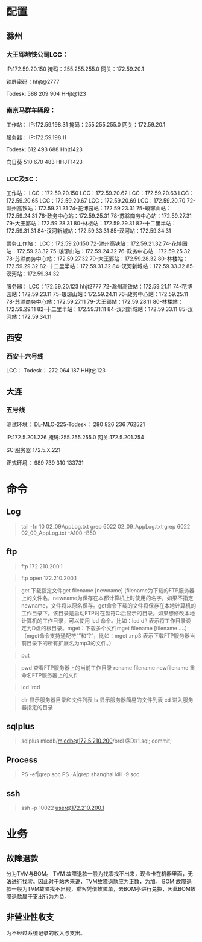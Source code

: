 # 配置
## 滁州
### 大王郢地铁公司LCC：

IP:172.59.20.150
掩码：255.255.255.0
网关：172.59.20.1

锁屏密码：hhjt@2777

Todesk:
588 209 904
HHjt@123

### 南京马群车辆段：

工作站：
IP:172.59.198.31
掩码：255.255.255.0
网关：172.59.20.1

服务器：
IP:172.59.198.11

Todesk:
612 493 688
Hhjt1423

向日葵
510 670 483
HHJT1423

### LCC及SC：
工作站：
LCC：172.59.20.150
LCC：172.59.20.62
LCC：172.59.20.63
LCC：172.59.20.65
LCC：172.59.20.67
LCC：172.59.20.69
LCC：172.59.20.70
72-滁州高铁站：172.59.21.31
74-花博园站：172.59.23.31
75-琅琊山站：172.59.24.31
76-政务中心站：172.59.25.31
78-苏滁商务中心站：172.59.27.31
79-大王郢站：172.59.28.31
80-林楼站：172.59.29.31
82-十二里半站：172.59.31.31
84-汊河新城站：172.59.33.31
85-汊河站：172.59.34.31

票务工作站：
LCC：172.59.20.150
72-滁州高铁站：172.59.21.32
74-花博园站：172.59.23.32
75-琅琊山站：172.59.24.32
76-政务中心站：172.59.25.32
78-苏滁商务中心站：172.59.27.32
79-大王郢站：172.59.28.32
80-林楼站：172.59.29.32
82-十二里半站：172.59.31.32
84-汊河新城站：172.59.33.32
85-汊河站：172.59.34.32

服务器：
LCC：172.59.20.123
hhjt2777
72-滁州高铁站：172.59.21.11
74-花博园站：172.59.23.11
75-琅琊山站：172.59.24.11
76-政务中心站：172.59.25.11
78-苏滁商务中心站：172.59.27.11
79-大王郢站：172.59.28.11
80-林楼站：172.59.29.11
82-十二里半站：172.59.31.11
84-汊河新城站：172.59.33.11
85-汊河站：172.59.34.11

## 西安
### 西安十六号线
LCC：
Todesk：
272 064 187
HHjt@123

## 大连
### 五号线
测试环境：
DL-MLC-225-Todesk：
280 826 236
762521

IP:172.5.201.226
掩码:255.255.255.0
网关:172.5.201.254

SC:服务器
172.5.X.221

正式环境：
989 739 310
133731


# 命令
## Log
>tail -fn 10 02_09AppLog.txt
>grep 6022 02_09_AppLog.txt
>grep 6022 02_09_AppLog.txt -A100 -B50

## ftp
>ftp 172.210.200.1

>ftp
>open 172.210.200.1

>get   下载指定文件get filename [newname]  (filename为下载的FTP服务器上的文件名，newname为保存在本都计算机上时使用的名字，如果不指定newname，文件将以原名保存。get命令下载的文件将保存在本地计算机的工作目录下。该目录是启动FTP时在盘符C:后显示的目录。如果想修改本地计算机的工作目录，可以使用 lcd 命令。比如：lcd d:\ 表示将工作目录设定为D盘的根目录。mget：下载多个文件mget filename [filename ....]（mget命令支持通配符“”和“?”，比如：mget .mp3 表示下载FTP服务器当前目录下的所有扩展名为mp3的文件。）

>put 

>pwd 查看FTP服务器上的当前工作目录
>rename filename newfilename  重命名FTP服务器上的文件

>lcd 
>!rcd

>dir 显示服务器目录和文件列表
>ls 显示服务器简易的文件列表
>cd 进入服务器指定的目录

## sqlplus
>sqlplus mlcdb/mlcdb@172.5.210.200/orcl
>@D:/1.sql;
>commit;

## Process
>PS -ef|grep soc
>PS -A|grep shanghai
>kill -9 soc


## ssh
>ssh -p 10022 user@172.210.200.1


# 业务
## 故障退款
分为TVM与BOM。
TVM 故障退款一般为找零找不出来，现金卡在机器里面，无法进行找零。因此对于站内来说，TVM故障退款应为正数，为加。
BOM 故障退款一般为TVM故障找不出钱，乘客凭借故障单，去BOM亭进行兑换，因此BOM故障退款属于支出行为为负。
## 非营业性收支
为不经过系统记录的收入与支出。